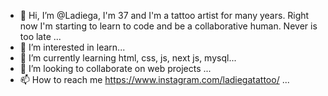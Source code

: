 - 👋 Hi, I’m @Ladiega, I'm 37 and I'm a tattoo artist for many years. 
Right now I'm starting to learn to code and be a collaborative human. Never is too late ...
- 👀 I’m interested in learn...
- 🌱 I’m currently learning html, css, js, next js, mysql...
- 💞️ I’m looking to collaborate on web projects ...
- 📫 How to reach me https://www.instagram.com/ladiegatattoo/ ...

<!---
Ladiega/Ladiega is a ✨ special ✨ repository because its `README.md` (this file) appears on your GitHub profile.
You can click the Preview link to take a look at your changes.
--->
